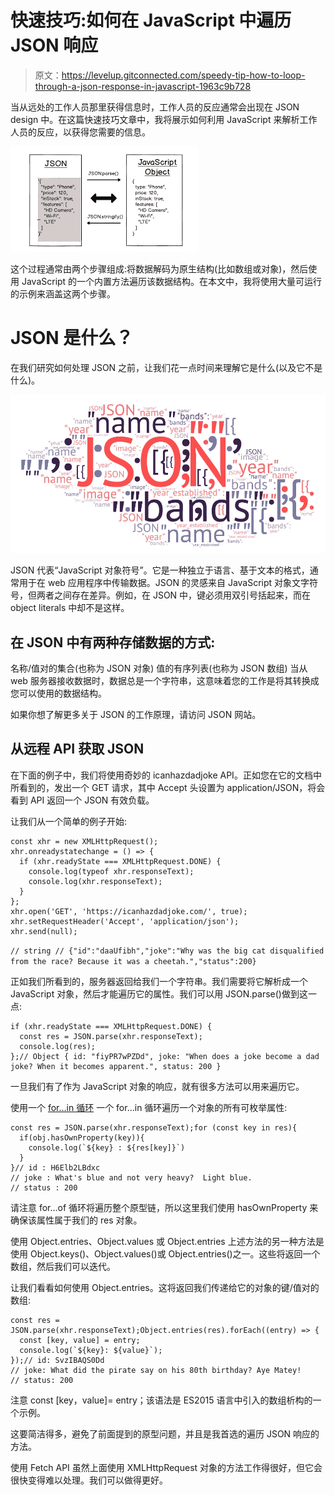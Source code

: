 # 快速技巧:如何在 JavaScript 中遍历 JSON 响应

> 原文：<https://levelup.gitconnected.com/speedy-tip-how-to-loop-through-a-json-response-in-javascript-1963c9b728>

当从远处的工作人员那里获得信息时，工作人员的反应通常会出现在 JSON design 中。在这篇快速技巧文章中，我将展示如何利用 JavaScript 来解析工作人员的反应，以获得您需要的信息。

![](img/e0f1dcc8712fc6ea4a2b213c1b1c54df.png)

这个过程通常由两个步骤组成:将数据解码为原生结构(比如数组或对象)，然后使用 JavaScript 的一个内置方法遍历该数据结构。在本文中，我将使用大量可运行的示例来涵盖这两个步骤。

# JSON 是什么？

在我们研究如何处理 JSON 之前，让我们花一点时间来理解它是什么(以及它不是什么)。

![](img/a80ca2d7ba603ac0830c26ba07d52ec2.png)

JSON 代表“JavaScript 对象符号”。它是一种独立于语言、基于文本的格式，通常用于在 web 应用程序中传输数据。JSON 的灵感来自 JavaScript 对象文字符号，但两者之间存在差异。例如，在 JSON 中，键必须用双引号括起来，而在 object literals 中却不是这样。

## 在 JSON 中有两种存储数据的方式:

名称/值对的集合(也称为 JSON 对象)
值的有序列表(也称为 JSON 数组)
当从 web 服务器接收数据时，数据总是一个字符串，这意味着您的工作是将其转换成您可以使用的数据结构。

如果你想了解更多关于 JSON 的工作原理，请访问 JSON 网站。

## 从远程 API 获取 JSON

在下面的例子中，我们将使用奇妙的 icanhazdadjoke API。正如您在它的文档中所看到的，发出一个 GET 请求，其中 Accept 头设置为 application/JSON，将会看到 API 返回一个 JSON 有效负载。

让我们从一个简单的例子开始:

```
const xhr = new XMLHttpRequest();
xhr.onreadystatechange = () => {
  if (xhr.readyState === XMLHttpRequest.DONE) {
    console.log(typeof xhr.responseText);
    console.log(xhr.responseText);
  }
};
xhr.open('GET', 'https://icanhazdadjoke.com/', true);
xhr.setRequestHeader('Accept', 'application/json');
xhr.send(null);
```

`// string
// {"id":"daaUfibh","joke":"Why was the big cat disqualified from the race? Because it was a cheetah.","status":200}`

正如我们所看到的，服务器返回给我们一个字符串。我们需要将它解析成一个 JavaScript 对象，然后才能遍历它的属性。我们可以用 JSON.parse()做到这一点:

```
if (xhr.readyState === XMLHttpRequest.DONE) {
  const res = JSON.parse(xhr.responseText);
  console.log(res);
};// Object { id: "fiyPR7wPZDd", joke: "When does a joke become a dad joke? When it becomes apparent.", status: 200 }
```

一旦我们有了作为 JavaScript 对象的响应，就有很多方法可以用来遍历它。

使用一个 [for…in 循环](https://dev.to/fariharajput/speedy-tip-how-to-loop-through-a-json-response-in-javascript-6a1)
一个 for…in 循环遍历一个对象的所有可枚举属性:

```
const res = JSON.parse(xhr.responseText);for (const key in res){
  if(obj.hasOwnProperty(key)){
    console.log(`${key} : ${res[key]}`)
  }
}// id : H6Elb2LBdxc
// joke : What's blue and not very heavy?  Light blue.
// status : 200
```

请注意 for…of 循环将遍历整个原型链，所以这里我们使用 hasOwnProperty 来确保该属性属于我们的 res 对象。

使用 Object.entries、Object.values 或 Object.entries
上述方法的另一种方法是使用 Object.keys()、Object.values()或 Object.entries()之一。这些将返回一个数组，然后我们可以迭代。

让我们看看如何使用 Object.entries。这将返回我们传递给它的对象的键/值对的数组:

```
const res = JSON.parse(xhr.responseText);Object.entries(res).forEach((entry) => {
  const [key, value] = entry;
  console.log(`${key}: ${value}`);
});// id: SvzIBAQS0Dd 
// joke: What did the pirate say on his 80th birthday? Aye Matey!
// status: 200
```

注意 const [key，value]= entry；该语法是 ES2015 语言中引入的数组析构的一个示例。

这要简洁得多，避免了前面提到的原型问题，并且是我首选的遍历 JSON 响应的方法。

使用 Fetch API
虽然上面使用 XMLHttpRequest 对象的方法工作得很好，但它会很快变得难以处理。我们可以做得更好。